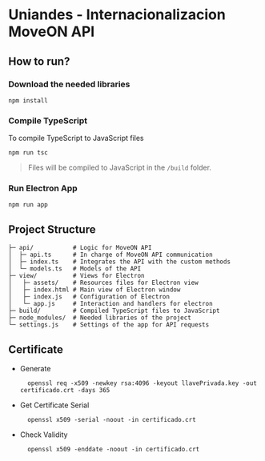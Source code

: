 # Uniandes - Internacionalizacion MoveON API

## How to run?

### Download the needed libraries
```
npm install
```

### Compile TypeScript
To compile TypeScript to JavaScript files
```
npm run tsc
```
> Files will be compiled to JavaScript in the `/build` folder.

### Run Electron App
```
npm run app
```

## Project Structure
```
├─ api/           # Logic for MoveON API
│  ├─ api.ts      # In charge of MoveON API communication 
│  ├─ index.ts    # Integrates the API with the custom methods
│  └─ models.ts   # Models of the API
├─ view/          # Views for Electron
│   ├─ assets/    # Resources files for Electron view
│   ├─ index.html # Main view of Electron window
│   ├─ index.js   # Configuration of Electron
│   └─ app.js     # Interaction and handlers for electron
├─ build/         # Compiled TypeScript files to JavaScript
├─ node_modules/  # Needed libraries of the project
└─ settings.js    # Settings of the app for API requests

```

## Certificate
* Generate
  ```
    openssl req -x509 -newkey rsa:4096 -keyout llavePrivada.key -out certificado.crt -days 365
  ```

* Get Certificate Serial
  ```
    openssl x509 -serial -noout -in certificado.crt
  ```

* Check Validity
  ```
    openssl x509 -enddate -noout -in certificado.crt
  ```

